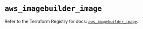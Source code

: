 # `aws_imagebuilder_image`

Refer to the Terraform Registry for docs: [`aws_imagebuilder_image`](https://registry.terraform.io/providers/hashicorp/aws/4.54.0/docs/resources/imagebuilder_image).

